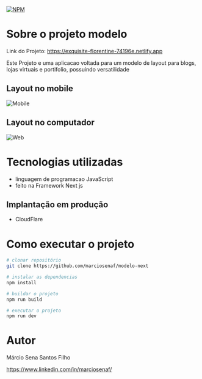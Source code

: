 [![NPM](https://img.shields.io/npm/l/react)](https://github.com/marciosenaf/modelo-next/blob/main/LICENSE) 

# Sobre o projeto modelo

Link do Projeto: https://exquisite-florentine-74196e.netlify.app

Este Projeto e uma aplicacao voltada para um modelo de layout para blogs, lojas virtuais e portifolio, possuindo versatilidade 

## Layout no mobile
![Mobile ](https://github.com/marciosenaf/modelo-next/blob/main/public/images/mobile.readme.png)

## Layout no computador
![Web](https://github.com/marciosenaf/modelo-next/blob/main/public/images/computer.readme.png)

# Tecnologias utilizadas

- linguagem de programacao JavaScript 
- feito na Framework Next js

## Implantação em produção
- CloudFlare

# Como executar o projeto

```bash
# clonar repositório
git clone https://github.com/marciosenaf/modelo-next

# instalar as dependencias
npm install

# buildar o projeto
npm run build

# executar o projeto
npm run dev
```

# Autor

Márcio Sena Santos Filho

https://www.linkedin.com/in/marciosenaf/
